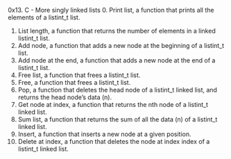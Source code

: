 0x13. C - More singly linked lists
0. Print list,  a function that prints all the elements of a listint_t list.
1. List length, a function that returns the number of elements in a linked listint_t list.
2. Add node, a function that adds a new node at the beginning of a listint_t list.
3. Add node at the end, a function that adds a new node at the end of a listint_t list.
4. Free list,  a function that frees a listint_t list.
5. Free, a function that frees a listint_t list.
6. Pop, a function that deletes the head node of a listint_t linked list, and returns the head node’s data (n).
7. Get node at index, a function that returns the nth node of a listint_t linked list.
8. Sum list, a function that returns the sum of all the data (n) of a listint_t linked list.
9. Insert,  a function that inserts a new node at a given position.
10. Delete at index, a function that deletes the node at index index of a listint_t linked list.
